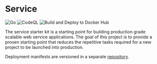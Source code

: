 # Service

![Go](https://github.com/tullo/service/workflows/Go/badge.svg?branch=master)
![CodeQL](https://github.com/tullo/service/workflows/CodeQL/badge.svg)
![Build and Deploy to Docker Hub](https://github.com/tullo/service/workflows/Build%20and%20Deploy%20to%20Docker%20Hub/badge.svg?branch=master)

The service starter kit is a starting point for building production grade scalable web service applications. The goal of this project is to provide a proven starting point that reduces the repetitive tasks required for a new project to be launched into production.

Deployment manifests are versioned in a separate [repository](https://github.com/tullo/service-deployment).
